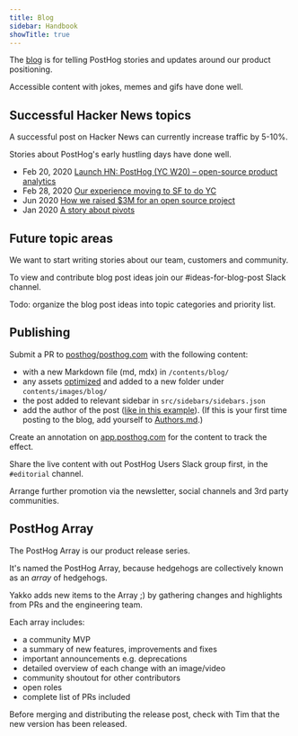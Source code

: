```yaml
---
title: Blog
sidebar: Handbook
showTitle: true
---
```


The [blog](/blog) is for telling PostHog stories and updates around our product positioning.

Accessible content with jokes, memes and gifs have done well.

## Successful Hacker News topics

A successful post on Hacker News can currently increase traffic by 5-10%.

Stories about PostHog's early hustling days have done well.

- Feb 20, 2020 [Launch HN: PostHog (YC W20) – open-source product analytics](https://news.ycombinator.com/item?id=22376732)
- Feb 28, 2020 [Our experience moving to SF to do YC](https://posthog.com/blog/moving-to-sf/)
- Jun 2020 [How we raised $3M for an open source project](https://posthog.com/blog/raising-3m-for-os)
- Jan 2020 [A story about pivots](https://posthog.com/blog/story-about-pivots)

## Future topic areas

We want to start writing stories about our team, customers and community.

To view and contribute blog post ideas join our #ideas-for-blog-post Slack channel.

Todo: organize the blog post ideas into topic categories and priority list.

## Publishing

Submit a PR to [posthog/posthog.com](https://github.com/posthog/posthog.com) with the following content:

- with a new Markdown file (md, mdx) in `/contents/blog/`
- any assets [optimized]((/docs/updating-documentation)) and added to a new folder under `contents/images/blog/`
- the post added to relevant sidebar in `src/sidebars/sidebars.json`
- add the author of the post ([like in this example](https://github.com/PostHog/posthog.com/blob/master/contents/blog/100-times-more-events.md)). (If this is your first time posting to the blog, add yourself to [Authors.md](https://github.com/PostHog/posthog.com/blob/master/contents/authors.md).)

Create an annotation on [app.posthog.com](https://app.posthog.com) for the content to track the effect.

Share the live content with out PostHog Users Slack group first, in the `#editorial` channel.

Arrange further promotion via the newsletter, social channels and 3rd party communities.

## PostHog Array

The PostHog Array is our product release series.

It's named the PostHog Array, because hedgehogs are collectively known as an *array* of hedgehogs.

Yakko adds new items to the Array ;) by gathering changes and highlights from PRs and the engineering team.

Each array includes:
- a community MVP
- a summary of new features, improvements and fixes
- important announcements e.g. deprecations
- detailed overview of each change with an image/video
- community shoutout for other contributors
- open roles
- complete list of PRs included

Before merging and distributing the release post, check with Tim that the new version has been released.
